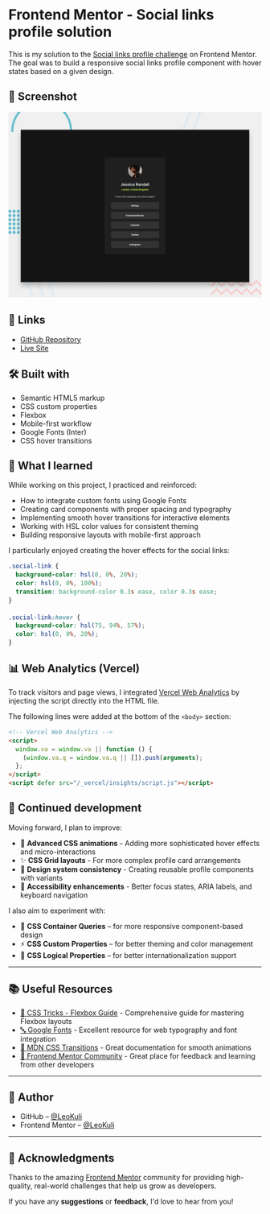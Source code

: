 
# Frontend Mentor - Social links profile solution

This is my solution to the [Social links profile challenge](https://www.frontendmentor.io/challenges/social-links-profile-UG32l9m6dQ) on Frontend Mentor. The goal was to build a responsive social links profile component with hover states based on a given design.

## 📸 Screenshot

![Project preview](./preview.jpg)

## 🔗 Links

- [GitHub Repository](https://github.com/LeoKuli/Frontend-Mentor-Challenges/tree/main/Challenge%2003%20-%20Social%20links%20profile)
- [Live Site]("") 

## 🛠️ Built with

- Semantic HTML5 markup
- CSS custom properties
- Flexbox
- Mobile-first workflow
- Google Fonts (Inter)
- CSS hover transitions

## 🚀 What I learned

While working on this project, I practiced and reinforced:

- How to integrate custom fonts using Google Fonts
- Creating card components with proper spacing and typography
- Implementing smooth hover transitions for interactive elements
- Working with HSL color values for consistent theming
- Building responsive layouts with mobile-first approach

I particularly enjoyed creating the hover effects for the social links:

```css
.social-link {
  background-color: hsl(0, 0%, 20%);
  color: hsl(0, 0%, 100%);
  transition: background-color 0.3s ease, color 0.3s ease;
}

.social-link:hover {
  background-color: hsl(75, 94%, 57%);
  color: hsl(0, 0%, 20%);
}
```

## 📊 Web Analytics (Vercel)

To track visitors and page views, I integrated [Vercel Web Analytics](https://vercel.com/docs/analytics) by injecting the script directly into the HTML file.

The following lines were added at the bottom of the `<body>` section:

```html
<!-- Vercel Web Analytics -->
<script>
  window.va = window.va || function () {
    (window.va.q = window.va.q || []).push(arguments);
  };
</script>
<script defer src="/_vercel/insights/script.js"></script>
```

## 🔄 Continued development

Moving forward, I plan to improve:

- 🎯 **Advanced CSS animations** - Adding more sophisticated hover effects and micro-interactions
- ✨ **CSS Grid layouts** - For more complex profile card arrangements
- 🎨 **Design system consistency** - Creating reusable profile components with variants
- 📱 **Accessibility enhancements** - Better focus states, ARIA labels, and keyboard navigation

I also aim to experiment with:

- 🧪 **CSS Container Queries** – for more responsive component-based design
- ⚡ **CSS Custom Properties** – for better theming and color management
- 🎨 **CSS Logical Properties** – for better internationalization support

---

## 📚 Useful Resources

- [🎨 CSS Tricks - Flexbox Guide](https://css-tricks.com/snippets/css/a-guide-to-flexbox/) - Comprehensive guide for mastering Flexbox layouts
- [🔤 Google Fonts](https://fonts.google.com/) - Excellent resource for web typography and font integration
- [🎯 MDN CSS Transitions](https://developer.mozilla.org/en-US/docs/Web/CSS/CSS_Transitions) - Great documentation for smooth animations
- [📝 Frontend Mentor Community](https://www.frontendmentor.io/community) - Great place for feedback and learning from other developers

---

## 👤 Author

- GitHub – [@LeoKuli](https://github.com/LeoKuli)  
- Frontend Mentor – [@LeoKuli](https://www.frontendmentor.io/profile/LeoKuli)

---

## 🙌 Acknowledgments

Thanks to the amazing [Frontend Mentor](https://www.frontendmentor.io) community for providing high-quality, real-world challenges that help us grow as developers.

If you have any **suggestions** or **feedback**, I'd love to hear from you!
